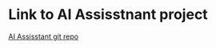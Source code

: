 # Link to AI Assisstnant project
[AI Assisstant git repo](https://github.com/AbedAwaisy/CodeInterpreter-Assistant.git)